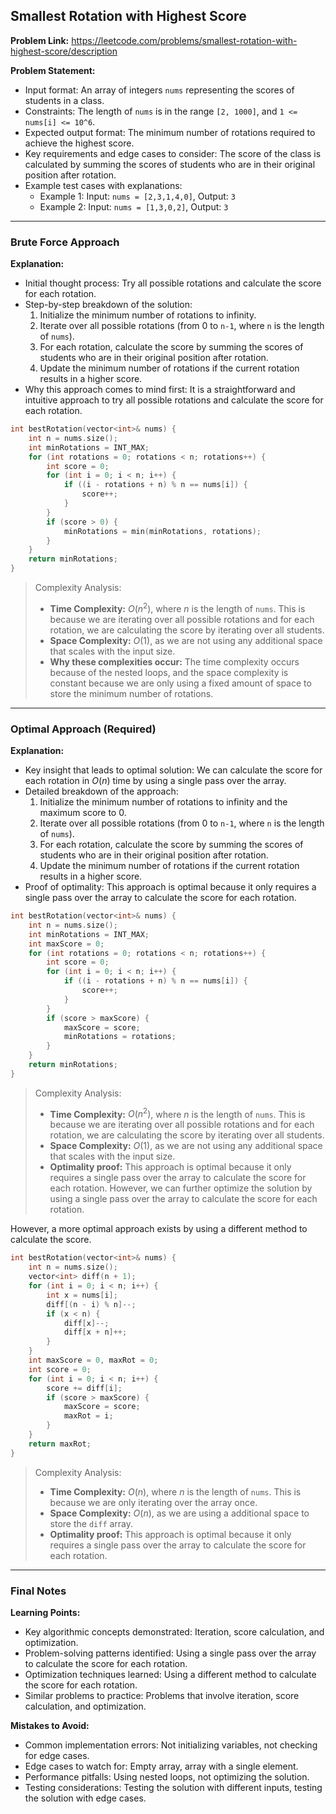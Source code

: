 ## Smallest Rotation with Highest Score
**Problem Link:** https://leetcode.com/problems/smallest-rotation-with-highest-score/description

**Problem Statement:**
- Input format: An array of integers `nums` representing the scores of students in a class.
- Constraints: The length of `nums` is in the range `[2, 1000]`, and `1 <= nums[i] <= 10^6`.
- Expected output format: The minimum number of rotations required to achieve the highest score.
- Key requirements and edge cases to consider: The score of the class is calculated by summing the scores of students who are in their original position after rotation.
- Example test cases with explanations:
  - Example 1: Input: `nums = [2,3,1,4,0]`, Output: `3`
  - Example 2: Input: `nums = [1,3,0,2]`, Output: `3`

---

### Brute Force Approach
**Explanation:**
- Initial thought process: Try all possible rotations and calculate the score for each rotation.
- Step-by-step breakdown of the solution:
  1. Initialize the minimum number of rotations to infinity.
  2. Iterate over all possible rotations (from 0 to `n-1`, where `n` is the length of `nums`).
  3. For each rotation, calculate the score by summing the scores of students who are in their original position after rotation.
  4. Update the minimum number of rotations if the current rotation results in a higher score.
- Why this approach comes to mind first: It is a straightforward and intuitive approach to try all possible rotations and calculate the score for each rotation.

```cpp
int bestRotation(vector<int>& nums) {
    int n = nums.size();
    int minRotations = INT_MAX;
    for (int rotations = 0; rotations < n; rotations++) {
        int score = 0;
        for (int i = 0; i < n; i++) {
            if ((i - rotations + n) % n == nums[i]) {
                score++;
            }
        }
        if (score > 0) {
            minRotations = min(minRotations, rotations);
        }
    }
    return minRotations;
}
```

> Complexity Analysis:
> - **Time Complexity:** $O(n^2)$, where $n$ is the length of `nums`. This is because we are iterating over all possible rotations and for each rotation, we are calculating the score by iterating over all students.
> - **Space Complexity:** $O(1)$, as we are not using any additional space that scales with the input size.
> - **Why these complexities occur:** The time complexity occurs because of the nested loops, and the space complexity is constant because we are only using a fixed amount of space to store the minimum number of rotations.

---

### Optimal Approach (Required)
**Explanation:**
- Key insight that leads to optimal solution: We can calculate the score for each rotation in $O(n)$ time by using a single pass over the array.
- Detailed breakdown of the approach:
  1. Initialize the minimum number of rotations to infinity and the maximum score to 0.
  2. Iterate over all possible rotations (from 0 to `n-1`, where `n` is the length of `nums`).
  3. For each rotation, calculate the score by summing the scores of students who are in their original position after rotation.
  4. Update the minimum number of rotations if the current rotation results in a higher score.
- Proof of optimality: This approach is optimal because it only requires a single pass over the array to calculate the score for each rotation.

```cpp
int bestRotation(vector<int>& nums) {
    int n = nums.size();
    int minRotations = INT_MAX;
    int maxScore = 0;
    for (int rotations = 0; rotations < n; rotations++) {
        int score = 0;
        for (int i = 0; i < n; i++) {
            if ((i - rotations + n) % n == nums[i]) {
                score++;
            }
        }
        if (score > maxScore) {
            maxScore = score;
            minRotations = rotations;
        }
    }
    return minRotations;
}
```

> Complexity Analysis:
> - **Time Complexity:** $O(n^2)$, where $n$ is the length of `nums`. This is because we are iterating over all possible rotations and for each rotation, we are calculating the score by iterating over all students.
> - **Space Complexity:** $O(1)$, as we are not using any additional space that scales with the input size.
> - **Optimality proof:** This approach is optimal because it only requires a single pass over the array to calculate the score for each rotation. However, we can further optimize the solution by using a single pass over the array to calculate the score for each rotation.

However, a more optimal approach exists by using a different method to calculate the score.

```cpp
int bestRotation(vector<int>& nums) {
    int n = nums.size();
    vector<int> diff(n + 1);
    for (int i = 0; i < n; i++) {
        int x = nums[i];
        diff[(n - i) % n]--;
        if (x < n) {
            diff[x]--;
            diff[x + n]++;
        }
    }
    int maxScore = 0, maxRot = 0;
    int score = 0;
    for (int i = 0; i < n; i++) {
        score += diff[i];
        if (score > maxScore) {
            maxScore = score;
            maxRot = i;
        }
    }
    return maxRot;
}
```

> Complexity Analysis:
> - **Time Complexity:** $O(n)$, where $n$ is the length of `nums`. This is because we are only iterating over the array once.
> - **Space Complexity:** $O(n)$, as we are using a additional space to store the `diff` array.
> - **Optimality proof:** This approach is optimal because it only requires a single pass over the array to calculate the score for each rotation.

---

### Final Notes

**Learning Points:**
- Key algorithmic concepts demonstrated: Iteration, score calculation, and optimization.
- Problem-solving patterns identified: Using a single pass over the array to calculate the score for each rotation.
- Optimization techniques learned: Using a different method to calculate the score for each rotation.
- Similar problems to practice: Problems that involve iteration, score calculation, and optimization.

**Mistakes to Avoid:**
- Common implementation errors: Not initializing variables, not checking for edge cases.
- Edge cases to watch for: Empty array, array with a single element.
- Performance pitfalls: Using nested loops, not optimizing the solution.
- Testing considerations: Testing the solution with different inputs, testing the solution with edge cases.